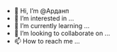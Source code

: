 - 👋 Hi, I’m @Арданп
- 👀 I’m interested in ...
- 🌱 I’m currently learning ...
- 💞️ I’m looking to collaborate on ...
- 📫 How to reach me ...

<!---
Ardikosh/Ardikosh is a ✨ special ✨ repository because its `README.md` (this file) appears on your GitHub profile.
You can click the Preview link to take a look at your changes.
--->
